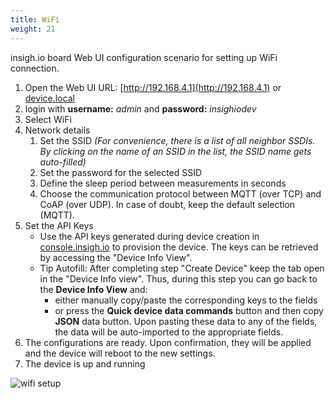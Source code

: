 ```yaml
---
title: WiFi
weight: 21
---
```


insigh.io board Web UI configuration scenario for setting up WiFi connection.

1. Open the Web UI URL: [http://192.168.4.1](http://192.168.4.1) or [device.local](http://device.local)
1. login with **username:** _admin_ and **password:** _insighiodev_
1. Select WiFi
1. Network details
   1. Set the SSID _(For convenience, there is a list of all neighbor SSDIs. By clicking on the name of an SSID in the list, the SSID name gets auto-filled)_
   1. Set the password for the selected SSID
   1. Define the sleep period between measurements in seconds
   1. Choose the communication protocol between MQTT (over TCP) and CoAP (over UDP). In case of doubt, keep the default selection (MQTT).
1. Set the API Keys
   - Use the API keys generated during device creation in [console.insigh.io](https://console.insigh.io/devices/list) to provision the device. The keys can be retrieved by accessing the "Device Info View".
   - Tip Autofill: After completing step "Create Device" keep the tab open in the "Device Info view". Thus, during this step you can go back to the **Device Info View** and:
     - either manually copy/paste the corresponding keys to the fields
     - or press the **Quick device data commands** button and then copy **JSON** data button. Upon pasting these data to any of the fields, the data will be auto-imported to the appropriate fields.
1. The configurations are ready. Upon confirmation, they will be applied and the device will reboot to the new settings.
1. The device is up and running

![wifi setup](/images/webui-wifi.gif?width=50pc)
